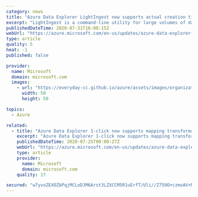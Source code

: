 ```yaml
---
category: news
title: "Azure Data Explorer LightIngest now supports actual creation time for historical data migration"
excerpt: "LightIngest is a command-line utility for large volumes of data ingestion, and for querying records on the time created, rather than the time ingested."
publishedDateTime: 2020-07-31T16:00:15Z
webUrl: "https://azure.microsoft.com/en-us/updates/azure-data-explorer-lightingest-now-supports-actual-creation-time-for-historical-data-migration/"
type: article
quality: 5
heat: -1
published: false

provider:
  name: Microsoft
  domain: microsoft.com
  images:
    - url: "https://everyday-cc.github.io/azure/assets/images/organizations/microsoft.com-50x50.jpg"
      width: 50
      height: 50

topics:
  - Azure

related:
  - title: "Azure Data Explorer 1-click now supports mapping transformations"
    excerpt: "Azure Data Explorer 1-click now supports mapping transformations as part of the schema definition with the intuitive UX."
    publishedDateTime: 2020-07-25T00:00:27Z
    webUrl: "https://azure.microsoft.com/en-us/updates/azure-data-explorer-1click-is-now-supports-mapping-transformations/"
    type: article
    provider:
      name: Microsoft
      domain: microsoft.com
    quality: 17

secured: "w7yvoZEXOZbPqjMCLoDJM6Arst3LZXCCM5R1uErfT/Uli//Z759O+czmoAV+MOltf5Fiwamr+DBEBiwbGYXcwgFFwAPVgwiiOwFZmL+1jN2rxoWdqBGNFJtgh88/mwZT12JoiHnE1CaRGFKhaIP3UPTvADrqSB469EhnE90Ht/Ky+cnOgCeZKUVEWLUt6N2CH5wFkGkwK+TIipjoONUu8GnOBmqmdK3x7zaEt5cgtBOkoE7WknDda8sqSKtxtHMKr1XMnRMZojLcDlgWRBKbJnr5NIPpS133TSUYp/Qqph1gAXtjYrddhE3kzuwS5otpWXSAdADolZuWcgC145/zrg==;50Nkqa/CJCRQqzBszP3QXA=="
---
```


